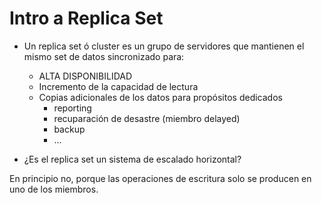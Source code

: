 # Intro a Replica Set

- Un replica set ó cluster es un grupo de servidores que mantienen el mismo set de datos sincronizado
para:

    - ALTA DISPONIBILIDAD
    - Incremento de la capacidad de lectura
    - Copias adicionales de los datos para propósitos dedicados
        - reporting
        - recuparación de desastre (miembro delayed)
        - backup
        - ...

- ¿Es el replica set un sistema de escalado horizontal?

En principio no, porque las operaciones de escritura solo se producen en uno de los miembros.


